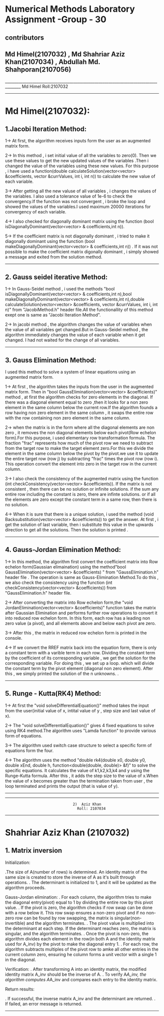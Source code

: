 # Numerical Methods Laboratory Assignment -Group - 30
## contributors

## Md Himel(2107032) , Md Shahriar Aziz Khan(2107034) , Abdullah Md. Shahporan(2107056)
                                                                       
______________________________________________________________________________________                                      Md Himel
                                    Roll:2107032
_____________________________________________________________________________
# Md Himel(2107032):

## 1.Jacobi Iteration Method: 

1-> At first, the algorithm receives inputs form the user as an augmented matrix form.

2-> In this method , i set initial value of all the variables to zero(0). Then we use these values to get the new updated values of the variables .Then i changed the value of the variables using these new values. For this purpose , i have used a function(double calculateSolution(vector<vector<double>> &coefficients, vector<double> &currValues, int i, int n)) to calculate the new value of each variable.

3-> After getting all the new valuse of all variables , i changes the values of the variables. I also used a tolerance value of 1e-6 to check the convergency.If the function was not convergent , i broke the loop and showed the values of the variables.I used maximum 20000 iterations for convergency of each variable.

4-> I also checked for diagonally dominant matrix using the function (bool isDiagonallyDominant(vector<vector<double>> & coefficients,int n)).

5-> If the coefficient matrix is not diagonally dominant , i tried to make it diagonally dominant using the function (bool makeDiagonallyDominant(vector<vector<double>> & coefficients,int n)) . If it was not possible to make the coefficient matrix digonally dominant , i simply showed a message and exited from the solution method.

------------------------------------------------------------------------------------------------------------------------------------------------------------------
## 2. Gauss seidel iterative Method:

1-> In Gauss-Seidel method , i used the methods "bool isDiagonallyDominant(vector<vector<double>> & coefficients,int n),bool makeDiagonallyDominant(vector<vector<double>> & coefficients,int n),double calculateSolution(vector<vector<double>> &coefficients, vector<double> &currValues, int i, int n)" from "JacobiMethod.h" header file.All the functionallity of this method exept one is same as "Jacobi Iteration Method".

2-> In jacobi method , the algorithm changes the value of variables when the value of all variables get changed.But in Gauss-Seidel method , the algorithm immediately changes the value of each variable when it get changed. I had not waited for the change of all variables. 

-----------------------------------------------------------------------------------------------------------------------------------------------------------------
## 3. Gauss Elimination Method:

I used this method to solve a system of linear equations using an augmented matrix form.

1-> At first , the algorithm takes the inputs from the user in the augmented matrix form. Then in "bool GaussElimination(vector<vector<double>> &coefficients)" method , at first the algorithm checks for zero elements in the diagonal. If there was a diagonal element equal to zero ,then it looks for a non zero element in the same column below the current row.If the algorithm founds a row having non zero element in the same column , it swaps the entire row with the row containing non zero element in the same column.

2-> when the matrix is in the form where all the diagonal elements are non zero , it removes the non diagonal elements below each pivot(Row echelon form).For this purpose, i used elementary row transformation formula.
The fraction "frac" represents how much of the pivot row we need to subtract from the target row to make the target element zero.For this we divide the element in the same column below the pivot by the pivot.we use it to update the entire target row (row j) by subtracting "frac" times the pivot row (row i). This operation convert the element into zero in the target row in the current column.

3-> I also check the consistency of the augmented matrix using the function (int checkConsistency(vector<vector<double>> &coefficients)). If the matrix is not consistent , then there can be no solution or infinite solutions. if the sum any entire row including the constant is zero, there are infinte solutions. or if all the elements are zero except the constant term in a same row, then there is no solution. 

4-> When it is sure that there is a unique solution, i used the method (void Backsubstitution(vector<vector<double>> &coefficients)) to get the answer.
At first , i get the solution of last variable, then i substitute this value in the upwards direction to get all the solutions.
Then the solution is printed
.

--------------------------------------------------------------------------------------------------------------------------------------------------------------------
## 4. Gauss-Jordan Elimination Method:

1-> In this method, the algorithm first convert the coefficient matrix into Row echelon form(Gaussian elimaination) using the method"bool GaussElimination(vector<vector<double>> &coefficients) " from "GaussElimination.h" header file . The operation is same as Gauss-Elimination Method.To do this , we also check the consistency using the function (int checkConsistency(vector<vector<double>> &coefficients)) from "GaussElimination.h" header file.

2-> After converting the matrix into Row echelon form,the "void JordanElimination(vector<vector<double>> &coefficients)" function takes the matrix after Gaussian Elimination and performs further row operations to convert it into reduced row echelon form. In this form, each row has a leading non zero value (a pivot), and all elements above and below each pivot are zero.

3-> After this , the matrix in reduced row echelon form is printed in the console. 

4-> If we convert the RREF matrix back into the equation form, there is only a constant term with a varible term in each row. Dividing the constant term by the coefficient of its corresponding variable , we get the solution for the corresponding variable.
For doing this , we set up a loop. which will divide the constant term by the pivot element (diagonal non zero element).
After this , we simply printed the solution of the n unknowns.
.

-----------------------------------------------------------------------------------------------------------------------------------------------------------------
## 5. Runge - Kutta(RK4) Method:

1-> At first the "void solveDifferentialEquation()" method takes the input from the user(initial value of x, intital value of y , step size and last value of x).

2-> The "void solveDifferentialEquation()" gives 4 fixed equations to solve using RK4 method.The algorithm uses "Lamda function" to provide various form of equations.

3-> The algorithm used switch case structure to select a specific form of equations form the four.

4-> The algorithm uses the method "double rk4(double x0, double y0, double xEnd, double h, function<double(double, double)> &f)" to solve the specific equations. It calculates the value of k1,k2,k3,k4 and y using the Runge-Kutta formula. After this , it adds the step size to the value of x.When the value of x becomes greater than the termination taken from user , the loop terminated and prints the output (that is value of y).


_________________________________________________________________________________________________________________________
__________________________________________________________________________________________________________________________

                                   2)  Aziz Khan
                                     Roll: 2107034
_________________________________________________________________________________________________________________________
# Shahriar Aziz Khan (2107032)
## 1. Matrix inversion

Initialization:

.The size of A(number of rows) is determined. An identity matrix of the same size is created to store the inverse of A as it's built through operations.
. The determinant is initialized to 1, and it will be updated as the algorithm proceeds.

Gauss-Jordan elimination:
. For each column, the algorithm tries to make the diagonal entry(pivot) equal to 1 by dividing the entire row by this pivot value.
. If the pivot is zero, the algorithm checks if row swap can be done with a row below it. This row swap ensures a non-zero pivot and if no non-zero row can be found by row swapping, the matrix is singular(non-invertible) and the algorithm terminates.
. The pivot value is multiplied into the determinant at each step. If the determinant reaches zero, the matrix is singular, and the algorithm terminates.
. Once the pivot is non-zero, the algorithm divides each element in the row(in both A and the identity matrix used for A_inv) by the pivot to make the diagonal entry 1.
. For each row, the algorithm subtracts multiples of the pivot row to amke all other entries in the current column zero, ensuring he column forms a unit vector with a single 1 in the diagonal.

Verification: 
. After transforming A into an identity matrix, the modified identity matrix A_inv should be the inverse of A.
. To verify A*A_inv, the algorithm computes A*A_inv and compares each entry to the identity matrix.

Return results:

. If successful, the inverse matrix A_inv and the determinant are returned.
. If failed, an error message is returned.


_________________________________________________________________________________________________________________________



